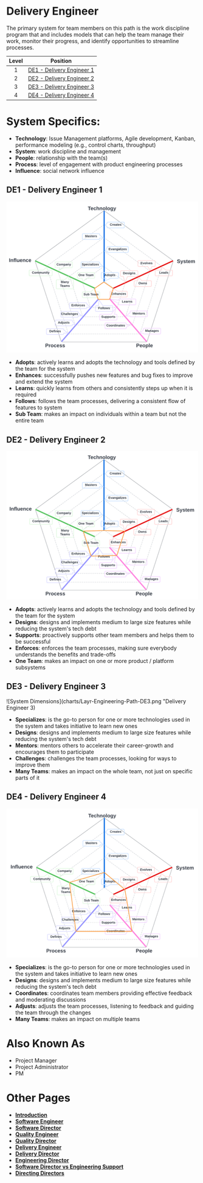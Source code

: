 # Delivery Engineer

The primary system for team members on this path is the work discipline program that and includes models that can help the team manage their work, monitor their progress, and identify opportunities to streamline processes. 

| Level | Position |
| :---: | :---: |
| 1 | [DE1 - Delivery Engineer 1](#de1---delivery-engineer-1) |
| 2 | [DE2 - Delivery Engineer 2](#de2---delivery-engineer-2) |
| 3 | [DE3 - Delivery Engineer 3](#de3---delivery-engineer-3) |
| 4 | [DE4 - Delivery Engineer 4](#de3---delivery-engineer-4) |

# System Specifics:
* **Technology**: Issue Management platforms, Agile development, Kanban, performance modeling (e.g., control charts, throughput) 
* **System**: work discipline and management
* **People**: relationship with the team(s)
* **Process**: level of engagement with product engineering processes
* **Influence**: social network influence

## DE1 - Delivery Engineer 1

![System Dimensions](charts/Layr-Engineering-Path-DE1.png "Delivery Engineer 1")

* **Adopts**: actively learns and adopts the technology and tools defined by the team for the system
* **Enhances**: successfully pushes new features and bug fixes to improve and extend the system
* **Learns**: quickly learns from others and consistently steps up when it is required
* **Follows**: follows the team processes, delivering a consistent flow of features to system
* **Sub Team**: makes an impact on individuals within a team but not the entire team

## DE2 - Delivery Engineer 2

![System Dimensions](charts/Layr-Engineering-Path-DE2.png "Delivery Engineer 2")

* **Adopts**: actively learns and adopts the technology and tools defined by the team for the system
* **Designs**: designs and implements medium to large size features while reducing the system's tech debt
* **Supports**: proactively supports other team members and helps them to be successful
* **Enforces**: enforces the team processes, making sure everybody understands the benefits and trade-offs
* **One Team**: makes an impact on one or more product / platform subsystems

## DE3 - Delivery Engineer 3

![System Dimensions](charts/Layr-Engineering-Path-DE3.png "Delivery Engineer 3)

* **Specializes**: is the go-to person for one or more technologies used in the system and takes initiative to learn new ones
* **Designs**: designs and implements medium to large size features while reducing the system's tech debt
* **Mentors**: mentors others to accelerate their career-growth and encourages them to participate
* **Challenges**: challenges the team processes, looking for ways to improve them
* **Many Teams**: makes an impact on the whole team, not just on specific parts of it

## DE4 - Delivery Engineer 4

![System Dimensions](charts/Layr-Engineering-Path-DE4.png "Delivery Engineer 4")

* **Specializes**: is the go-to person for one or more technologies used in the system and takes initiative to learn new ones
* **Designs**: designs and implements medium to large size features while reducing the system's tech debt
* **Coordinates**: coordinates team members providing effective feedback and moderating discussions
* **Adjusts**: adjusts the team processes, listening to feedback and guiding the team through the changes
* **Many Teams**: makes an impact on multiple teams

# Also Known As
* Project Manager
* Project Administrator
* PM

# Other Pages
* [**Introduction**](README.md)
* [**Software Engineer**](Software-Engineer.md)
* [**Software Director**](Software-Director.md) 
* [**Quality Engineer**](Quality-Engineer.md)
* [**Quality Director**](Quality-Director.md)
* [**Delivery Engineer**](Delivery-Engineer.md)
* [**Delivery Director**](Delivery-Director.md)
* [**Engineering Director**](Engineering-Director.md)
* [**Software Director vs Engineering Support**](Comparison-Software-Director-Engineering-Director.md)
* [**Directing Directors**](Directing-Directors.md)